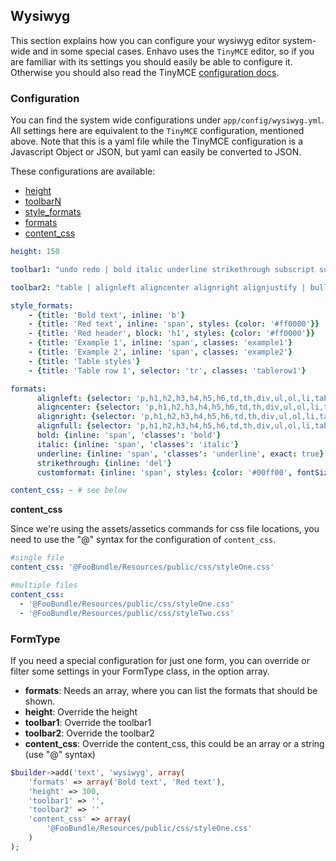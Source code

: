 ## Wysiwyg

This section explains how you can configure your wysiwyg editor
system-wide and in some special cases. Enhavo uses the `TinyMCE` editor,
so if you are familiar with its settings you should easily be able to
configure it. Otherwise you should also read the TinyMCE [configuration
docs](http://www.tinymce.com/wiki.php/Configuration).

### Configuration

You can find the system wide configurations under
`app/config/wysiwyg.yml`. All settings here are equivalent to the
`TinyMCE` configuration, mentioned above. Note that this is a yaml file
while the TinyMCE configuration is a Javascript Object or JSON, but yaml
can easily be converted to JSON.

These configurations are available:

-   [height](https://www.tinymce.com/docs/configure/editor-appearance/#height)
-   [toolbarN](https://www.tinymce.com/docs/configure/editor-appearance/#toolbarn)
-   [style_formats](https://www.tinymce.com/docs/configure/content-formatting/#style_formats)
-   [formats](https://www.tinymce.com/docs/configure/content-formatting/#formats)
-   [content_css](https://www.tinymce.com/docs/configure/content-appearance/#content_css)

```yaml
height: 150

toolbar1: "undo redo | bold italic underline strikethrough subscript superscript removeformat | link styleselect"

toolbar2: "table | alignleft aligncenter alignright alignjustify | bullist numlist outdent indent | code"

style_formats:
    - {title: 'Bold text', inline: 'b'}
    - {title: 'Red text', inline: 'span', styles: {color: '#ff0000'}}
    - {title: 'Red header', block: 'h1', styles: {color: '#ff0000'}}
    - {title: 'Example 1', inline: 'span', classes: 'example1'}
    - {title: 'Example 2', inline: 'span', classes: 'example2'}
    - {title: 'Table styles'}
    - {title: 'Table row 1', selector: 'tr', classes: 'tablerow1'}

formats:
      alignleft: {selector: 'p,h1,h2,h3,h4,h5,h6,td,th,div,ul,ol,li,table,img', classes: 'left'}
      aligncenter: {selector: 'p,h1,h2,h3,h4,h5,h6,td,th,div,ul,ol,li,table,img', classes: 'center'}
      alignright: {selector: 'p,h1,h2,h3,h4,h5,h6,td,th,div,ul,ol,li,table,img', classes: 'right'}
      alignfull: {selector: 'p,h1,h2,h3,h4,h5,h6,td,th,div,ul,ol,li,table,img', classes: 'full'}
      bold: {inline: 'span', 'classes': 'bold'}
      italic: {inline: 'span', 'classes': 'italic'}
      underline: {inline: 'span', 'classes': 'underline', exact: true}
      strikethrough: {inline: 'del'}
      customformat: {inline: 'span', styles: {color: '#00ff00', fontSize: '20px'}, attributes: {title: 'My custom format'}}

content_css: ~ # see below
```

**content_css**

Since we\'re using the assets/assetics commands for css file locations,
you need to use the \"@\" syntax for the configuration of `content_css`.

```yaml
#single file
content_css: '@FooBundle/Resources/public/css/styleOne.css'
```

```yaml
#multiple files
content_css:
  - '@FooBundle/Resources/public/css/styleOne.css'
  - '@FooBundle/Resources/public/css/styleTwo.css'
```

### FormType

If you need a special configuration for just one form, you can override
or filter some settings in your FormType class, in the option array.

-   **formats**: Needs an array, where you can list the formats that
    should be shown.
-   **height**: Override the height
-   **toolbar1**: Override the toolbar1
-   **toolbar2**: Override the toolbar2
-   **content_css**: Override the content_css, this could be an array or
    a string (use \"@\" syntax)

```php
$builder->add('text', 'wysiwyg', array(
    'formats' => array('Bold text', 'Red text'),
    'height' => 300,
    'toolbar1' => '',
    'toolbar2' => ''
    'content_css' => array(
        '@FooBundle/Resources/public/css/styleOne.css'
    )
);
```
